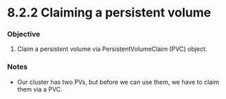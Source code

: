 # 8.2.2 Claiming a persistent volume

### Objective

1. Claim a persistent volume via PersistentVolumeClaim (PVC) object.

### Notes

* Our cluster has two PVs, but before we can use them, we have to claim them via a PVC.